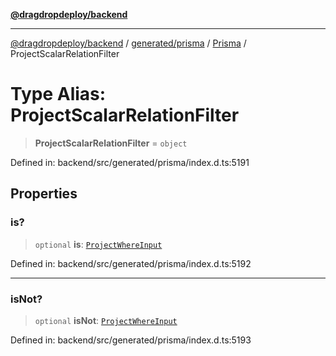 [**@dragdropdeploy/backend**](../../../../../README.md)

***

[@dragdropdeploy/backend](../../../../../README.md) / [generated/prisma](../../../README.md) / [Prisma](../README.md) / ProjectScalarRelationFilter

# Type Alias: ProjectScalarRelationFilter

> **ProjectScalarRelationFilter** = `object`

Defined in: backend/src/generated/prisma/index.d.ts:5191

## Properties

### is?

> `optional` **is**: [`ProjectWhereInput`](ProjectWhereInput.md)

Defined in: backend/src/generated/prisma/index.d.ts:5192

***

### isNot?

> `optional` **isNot**: [`ProjectWhereInput`](ProjectWhereInput.md)

Defined in: backend/src/generated/prisma/index.d.ts:5193
